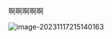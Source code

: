 啊啊啊啊啊

![image-20231117215140163](https://raw.githubusercontent.com/mianmian11111/thefirst/cjm/image-20231117215140163.png)